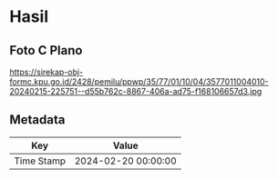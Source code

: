 # Hasil

## Foto C Plano

https://sirekap-obj-formc.kpu.go.id/2428/pemilu/ppwp/35/77/01/10/04/3577011004010-20240215-225751--d55b762c-8867-406a-ad75-f168106657d3.jpg


## Metadata

| Key        | Value               |
| ---------- | ------------------- |
| Time Stamp | 2024-02-20 00:00:00 |



